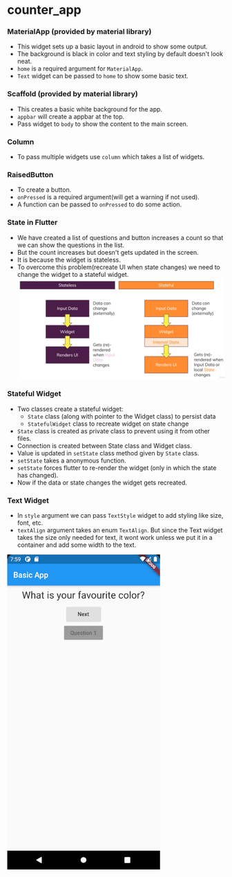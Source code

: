 # counter_app

### MaterialApp (provided by material library)
- This widget sets up a basic layout in android to show some output.
- The background is black in color and text styling by default doesn't look neat.
- `home` is a required argument for `MaterialApp`.
- `Text` widget can be passed to `home` to show some basic text.

### Scaffold    (provided by material library)
- This creates a basic white background for the app.
- `appbar` will create a appbar at the top.
- Pass widget to `body` to show the content to the main screen.

### Column
- To pass multiple widgets use `column` which takes a list of widgets.

### RaisedButton
- To create a button.
- `onPressed` is a required argument(will get a warning if not used).
- A function can be passed to `onPressed` to do some action.

### State in Flutter
- We have created a list of questions and button increases a count so that we can show the questions in the list.
- But the count increases but doesn't gets updated in the screen.
- It is because the widget is stateless.
- To overcome this problem(recreate UI when state changes) we need to change the widget to a stateful widget.
![Stateful vs Stateless](states.png)

### Stateful Widget
- Two classes create a stateful widget:
    - `State` class (along with pointer to the Widget class) to persist data
    - `StatefulWidget` class to recreate widget on state change
- `State` class is created as private class to prevent using it from other files.
- Connection is created between State class and Widget class.
- Value is updated in `setState` class method given by `State` class.
- `setState` takes a anonymous function.
- `setState` forces flutter to re-render the widget (only in which the state has changed).
- Now if the data or state changes the widget gets recreated.

### Text Widget
- In `style` argument we can pass `TextStyle` widget to add styling like size, font, etc.
- `textAlign` argument takes an enum `TextAlign`. But since the Text widget takes the size only needed for text,
it wont work unless we put it in a container and add some width to the text.

![Before Click](output.png)
